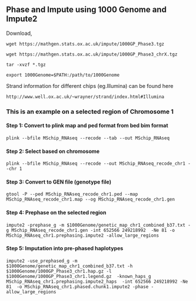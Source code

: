 ## Phase and Impute using 1000 Genome and Impute2


Download,
```
wget https://mathgen.stats.ox.ac.uk/impute/1000GP_Phase3.tgz

wget https://mathgen.stats.ox.ac.uk/impute/1000GP_Phase3_chrX.tgz

tar -xvzf *.tgz

export 1000Genome=$PATH:/path/to/1000Genome

```

Strand information for different chips (eg.Illumina) can be found here

```
http://www.well.ox.ac.uk/~wrayner/strand/index.html#Illumina
```

### This is an example on a selected region of Chromosome 1

#### Step 1: Convert to plink map and ped format from bed bim format

```
plink --bfile MSchip_RNAseq --recode --tab --out MSchip_RNAseq
```

#### Step 2: Select based on chromosome

```
plink --bfile MSchip_RNAseq --recode --out MSchip_RNAseq_recode_chr1 --chr 1
```

#### Step 3: Convert to GEN file (genotype file) 

```
gtool -P --ped MSchip_RNAseq_recode_chr1.ped --map MSchip_RNAseq_recode_chr1.map --og MSchip_RNAseq_recode_chr1.gen
```

#### Step 4: Prephase on the selected region 

```
impute2 -prephase_g -m $1000Genome/genetic_map_chr1_combined_b37.txt -g MSchip_RNAseq_recode_chr1.gen -int 652566 249218992  -Ne 81 -o MSchip_RNAseq_chr1.prephasing.impute2 -allow_large_regions
```


#### Step 5: Imputation into pre-phased haplotypes

```
impute2 -use_prephased_g -m $1000Genome/genetic_map_chr1_combined_b37.txt -h $1000Genome/1000GP_Phase3_chr1.hap.gz -l $1000Genome/1000GP_Phase3_chr1.legend.gz  -known_haps_g MSchip_RNAseq_chr1.prephasing.impute2_haps  -int 652566 249218992 -Ne 81  -o MSchip_RNAseq_chr1.phased.chunk1.impute2 -phase -allow_large_regions

```
